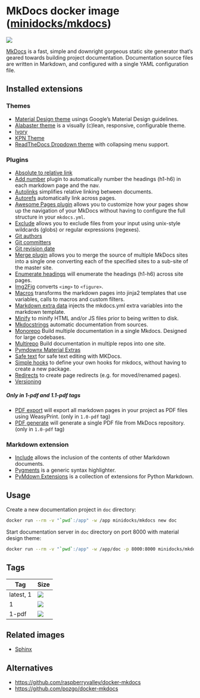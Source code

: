 MkDocs docker image ([minidocks/mkdocs](https://hub.docker.com/r/minidocks/mkdocs))
===================================================================================

![](https://www.fullstackpython.com/img/logos/mkdocs.jpg)

[MkDocs](https://www.mkdocs.org/) is a fast, simple and downright gorgeous
static site generator that’s geared towards building project documentation.
Documentation source files are written in Markdown, and configured with a single
YAML configuration file.

Installed extensions
--------------------

### Themes

-   [Material Design theme](https://squidfunk.github.io/mkdocs-material/) usings
    Google’s Material Design guidelines.
-   [Alabaster theme](https://mkdocs-alabaster.ale.sh/) is a visually (c)lean,
    responsive, configurable theme.
-   [Ivory](https://github.com/daizutabi/mkdocs-ivory)
-   [KPN Theme](https://kpn.github.io/mkdocs-kpn-theme/)
-   [ReadTheDocs Dropdown theme](http://readthedocs.sheets.ch/) with collapsing
    menu support.

### Plugins

-   [Absolute to relative
    link](https://github.com/sander76/mkdocs-abs-rel-plugin)
-   [Add number](https://github.com/ignorantshr/mkdocs-add-number-plugin) plugin
    to automatically number the headings (h1-h6) in each markdown page and the
    nav.
-   [Autolinks](https://github.com/midnightprioriem/mkdocs-autolinks-plugin/)
    simplifies relative linking between documents.
-   [Autorefs](https://github.com/mkdocstrings/autorefs) automatically link
    across pages.
-   [Awesome Pages
    plugin](https://github.com/lukasgeiter/mkdocs-awesome-pages-plugin) allows
    you to customize how your pages show up the navigation of your MkDocs
    without having to configure the full structure in your `mkdocs.yml`.
-   [Exclude](https://github.com/apenwarr/mkdocs-exclude) allows you to exclude
    files from your input using unix-style wildcards (globs) or regular
    expressions (regexes).
-   [Git authors](https://github.com/timvink/mkdocs-git-authors-plugin)
-   [Git committers](https://github.com/byrnereese/mkdocs-git-committers-plugin)
-   [Git revision
    date](https://github.com/timvink/mkdocs-git-revision-date-localized-plugin)
-   [Merge plugin](https://github.com/ovasquez/mkdocs-merge) allows you to merge
    the source of multiple MkDocs sites into a single one converting each of the
    specified sites to a sub-site of the master site.
-   [Enumerate
    headings](https://github.com/timvink/mkdocs-enumerate-headings-plugin) will
    enumerate the headings (h1-h6) across site pages.
-   [Img2Fig](https://github.com/stuebersystems/mkdocs-img2fig-plugin) converts
    `<img>` to `<figure>`.
-   [Macros](https://github.com/fralau/mkdocs_macros_plugin) transforms the
    markdown pages into jinja2 templates that use variables, calls to macros and
    custom filters.
-   [Markdown extra
    data](https://github.com/rosscdh/mkdocs-markdownextradata-plugin) injects
    the mkdocs.yml extra variables into the markdown template.
-   [Minify](https://github.com/byrnereese/mkdocs-minify-plugin) to minify HTML
    and/or JS files prior to being written to disk.
-   [Mkdocstrings](https://mkdocstrings.github.io/) automatic documentation from
    sources.
-   [Monorepo](https://github.com/spotify/mkdocs-monorepo-plugin) Build multiple
    documentation in a single Mkdocs. Designed for large codebases.
-   [Multirepo](https://github.com/jdoiro3/mkdocs-multirepo-plugin) Build documentation in multiple repos into one site.
-   [Pymdownx Material
    Extras](https://github.com/facelessuser/mkdocs_pymdownx_material_extras)
-   [Safe text](https://github.com/raimon49/mkdocs-safe-text-plugin) for safe
    text editing with MKDocs.
-   [Simple hooks](https://github.com/aklajnert/mkdocs-simple-hooks) to define
    your own hooks for mkdocs, without having to create a new package.
-   [Redirects](https://github.com/datarobot/mkdocs-redirects) to create page
    redirects (e.g. for moved/renamed pages).
-   [Versioning](https://github.com/zayd62/mkdocs-versioning)

##### Only in 1-pdf and 1.1-pdf tags

-   [PDF export](https://github.com/zhaoterryy/mkdocs-pdf-export-plugin) will
    export all markdown pages in your project as PDF files using WeasyPrint.
    (only in `1.0-pdf` tag)
-   [PDF generate](https://github.com/orzih/mkdocs-with-pdf) will generate a
    single PDF file from MkDocs repository. (only in `1.0-pdf` tag)

### Markdown extension

-   [Include](https://github.com/cmacmackin/markdown-include/) allows the
    inclusion of the contents of other Markdown documents.
-   [Pygments](http://pygments.org/) is a generic syntax highlighter.
-   [PyMdown Extensions](https://facelessuser.github.io/pymdown-extensions/) is
    a collection of extensions for Python Markdown.

Usage
-----

Create a new documentation project in `doc` directory:

```bash
docker run --rm -v "`pwd`:/app" -w /app minidocks/mkdocs new doc
```

Start documentation server in `doc` directory on port 8000 with material design
theme:

```bash
docker run --rm -v "`pwd`:/app" -w /app/doc -p 8000:8000 minidocks/mkdocs serve -a 0.0.0.0:8000 -t material
```

Tags
----

| Tag       | Size                                                                                                           |
|-----------|----------------------------------------------------------------------------------------------------------------|
| latest, 1 | ![](https://img.shields.io/docker/image-size/minidocks/mkdocs/latest?style=flat-square&logo=docker&label=size) |
| 1         | ![](https://img.shields.io/docker/image-size/minidocks/mkdocs/1?style=flat-square&logo=docker&label=size)      |
| 1-pdf     | ![](https://img.shields.io/docker/image-size/minidocks/mkdocs/1-pdf?style=flat-square&logo=docker&label=size)  |

Related images
--------------

-   [Sphinx](https://github.com/minidocks/sphinx-doc)

Alternatives
------------

-   https://github.com/raspberryvalley/docker-mkdocs
-   https://github.com/pozgo/docker-mkdocs

